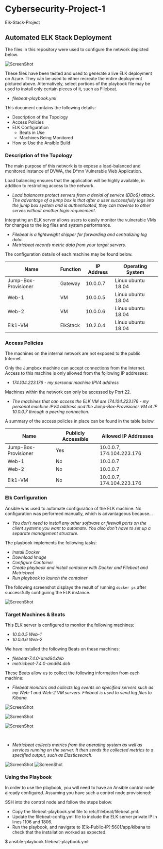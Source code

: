 # Cybersecurity-Project-1
Elk-Stack-Project

## Automated ELK Stack Deployment

The files in this repository were used to configure the network depicted below.

![ScreenShot](https://github.com/Jonathan-K88/Cybersecurity-Project-1/blob/main/Diagrams/Diagram.drawio.png)

These files have been tested and used to generate a live ELK deployment on Azure. They can be used to either recreate the entire deployment pictured above. Alternatively, select portions of the playbook file may be used to install only certain pieces of it, such as Filebeat.

  - _filebeat-playbook.yml_

This document contains the following details:
- Description of the Topology
- Access Policies
- ELK Configuration
  - Beats in Use
  - Machines Being Monitored
- How to Use the Ansible Build


### Description of the Topology

The main purpose of this network is to expose a load-balanced and monitored instance of DVWA, the D*mn Vulnerable Web Application.

Load balancing ensures that the application will be highly available, in addition to restricting access to the network.
- _Load balancers protect servers from a denial of service (DDoS) attack. The advantage of a jump box is that after a user successfully logs into the jump box system and is authenticated, they can traverse to other serves without another login requirement._

Integrating an ELK server allows users to easily monitor the vulnerable VMs for changes to the log files and system performance.
- _Filebeat is a lightweight shipper for forwarding and centralizing log data._
- _Metricbeat records metric data from your target servers._

The configuration details of each machine may be found below.

| Name                 | Function | IP Address | Operating System   |
|----------------------|----------|------------|--------------------|
| Jump-Box-Provisioner | Gateway  | 10.0.0.7   | Linux ubuntu 18.04 |
| Web-1                | VM       | 10.0.0.5   | Linux ubuntu 18.04 |
| Web-2                | VM       | 10.0.0.6   | Linux ubuntu 18.04 |
| Elk1-VM              | ElkStack | 10.2.0.4   | Linux ubuntu 18.04 |

### Access Policies

The machines on the internal network are not exposed to the public Internet. 

Only the Jumpbox machine can accept connections from the Internet. Access to this machine is only allowed from the following IP addresses:
- _174.104.223.176 - my personal machine IPV4 address_

Machines within the network can only be accessed by Port 22.
- _The machines that can access the ELK VM are 174.104.223.176 - my personal machine IPV4 address and the Jump-Box-Provisioner VM at IP 10.0.0.7 through a peering connection._

A summary of the access policies in place can be found in the table below.

| Name                 | Publicly Accessible | Allowed IP Addresses      |
|----------------------|---------------------|---------------------------|
| Jump-Box-Provisioner | Yes                 | 10.0.0.7, 174.104.223.176 |
| Web-1                | No                  | 10.0.0.7                  |
| Web-2                | No                  | 10.0.0.7                  |
| Elk1-VM              | No                  | 10.0.0.7, 174.104.223.176 |

### Elk Configuration

Ansible was used to automate configuration of the ELK machine. No configuration was performed manually, which is advantageous because...
- _You don’t need to install any other software or firewall ports on the client systems you want to automate. You also don’t have to set up a separate management structure._

The playbook implements the following tasks:
- _Install Docker_
- _Download Image_
- _Configure Container_
- _Create playbook and install container with Docker and Filebeat and Metricbeat_
- _Run playbook to launch the container_

The following screenshot displays the result of running `docker ps` after successfully configuring the ELK instance.

![ScreenShot](https://github.com/Jonathan-K88/Cybersecurity-Project-1/blob/main/Images/docker_ps.png)

### Target Machines & Beats
This ELK server is configured to monitor the following machines:
- _10.0.0.5 Web-1_
- _10.0.0.6 Web-2_

We have installed the following Beats on these machines:
- _filebeat-7.4.0-amd64.deb_
- _metricbeat-7.4.0-amd64.deb_

These Beats allow us to collect the following information from each machine:
- _Filebeat monitors and collects log events on specified servers such as my Web-1 and Web-2 VM servers. Filebeat is used to send log files to Kibana._

![ScreenShot](https://github.com/Jonathan-K88/Cybersecurity-Project-1/blob/main/Images/Filebeat_3.png)

![ScreenShot](https://github.com/Jonathan-K88/Cybersecurity-Project-1/blob/main/Images/Filebeats1.png)

![ScreenShot](https://github.com/Jonathan-K88/Cybersecurity-Project-1/blob/main/Images/Filebeats2.png)



<br>

- _Metricbeat collects metrics from the operating system as well as services running on the server. It then sends the collected metrics to a specified output, such as Elasticsearch._

![ScreenShot](https://github.com/Jonathan-K88/Cybersecurity-Project-1/blob/main/Images/Metricbeat_3.png)
![ScreenShot](https://github.com/Jonathan-K88/Cybersecurity-Project-1/blob/main/Images/Metricbeat1.png)

### Using the Playbook
In order to use the playbook, you will need to have an Ansible control node already configured. Assuming you have such a control node provisioned: 

SSH into the control node and follow the steps below:
- Copy the filebeat-playbook.yml file to /etc/filebeat/filebeat.yml.
- Update the filebeat-config.yml file to include the ELK server private IP in lines 1106 and 1806.
- Run the playbook, and navigate to [Elk-Public-IP]:5601/app/kibana to check that the installation worked as expected.


$ ansible-playbook filebeat-playbook.yml
